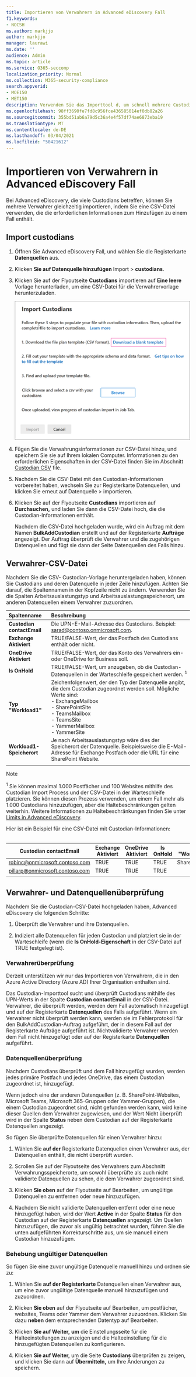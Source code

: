 ```yaml
---
title: Importieren von Verwahrern in Advanced eDiscovery Fall
f1.keywords:
- NOCSH
ms.author: markjjo
author: markjjo
manager: laurawi
ms.date: ''
audience: Admin
ms.topic: article
ms.service: O365-seccomp
localization_priority: Normal
ms.collection: M365-security-compliance
search.appverid:
- MOE150
- MET150
description: Verwenden Sie das Importtool d, um schnell mehrere Custodians und die zugehörigen Datenquellen zu einem Fall in Advanced eDiscovery.
ms.openlocfilehash: 98ff3690fe7fd8c956fce436585014ef0db82a26
ms.sourcegitcommit: 355bd51ab6a79d5c36a4e4f57df74ae6873eba19
ms.translationtype: MT
ms.contentlocale: de-DE
ms.lasthandoff: 03/04/2021
ms.locfileid: "50421612"
---
```

# <a name="import-custodians-to-an-advanced-ediscovery-case"></a>Importieren von Verwahrern in Advanced eDiscovery Fall

Bei Advanced eDiscovery, die viele Custodians betreffen, können Sie mehrere Verwahrer gleichzeitig importieren, indem Sie eine CSV-Datei verwenden, die die erforderlichen Informationen zum Hinzufügen zu einem Fall enthält.

## <a name="import-custodians"></a>Import custodians

1. Öffnen Sie Advanced eDiscovery Fall, und wählen Sie die Registerkarte **Datenquellen** aus.

2. Klicken **Sie auf Datenquelle hinzufügen** Import  >  **custodians**.

3. Klicken Sie auf der Flyoutseite **Custodians** importieren auf **Eine leere** Vorlage herunterladen, um eine CSV-Datei für die Verwahrervorlage herunterzuladen.

   ![Herunterladen einer CSV-Vorlage von der Flyoutseite " Custodians importieren"](../media/ImportCustodians1.png)

4. Fügen Sie die Verwahrungsinformationen zur CSV-Datei hinzu, und speichern Sie sie auf Ihrem lokalen Computer. Informationen zu den erforderlichen Eigenschaften in der CSV-Datei finden Sie im Abschnitt [Custodian CSV](#custodian-csv-file) file.

5. Nachdem Sie die CSV-Datei mit den Custodian-Informationen vorbereitet haben, wechseln Sie zur Registerkarte Datenquellen, und klicken Sie erneut auf Datenquelle    >   importieren.

6. Klicken Sie auf der Flyoutseite **Custodians** importieren auf **Durchsuchen,** und laden Sie dann die CSV-Datei hoch, die die Custodian-Informationen enthält.

   Nachdem die CSV-Datei hochgeladen wurde, wird ein Auftrag mit dem Namen **BulkAddCustodian** erstellt und auf der Registerkarte **Aufträge** angezeigt. Der Auftrag überprüft die Verwahrer und die zugehörigen  Datenquellen und fügt sie dann der Seite Datenquellen des Falls hinzu.

## <a name="custodian-csv-file"></a>Verwahrer-CSV-Datei

Nachdem Sie die CSV- Custodian-Vorlage heruntergeladen haben, können Sie Custodians und deren Datenquelle in jeder Zeile hinzufügen. Achten Sie darauf, die Spaltennamen in der Kopfzeile nicht zu ändern. Verwenden Sie die Spalten Arbeitsauslastungstyp und Arbeitsauslastungsspeicherort, um anderen Datenquellen einem Verwahrer zuzuordnen.

| Spaltenname|Beschreibung|
|:------- |:------------------------------------------------------------|
|**Custodian contactEmail**     |Die UPN-E-Mail-Adresse des Custodians. Beispiel: sarad@contoso.onmicrosoft.com.           |
|**Exchange Aktiviert** | TRUE/FALSE-Wert, der das Postfach des Custodians enthält oder nicht.      |
|**OneDrive Aktiviert** | TRUE/FALSE-Wert, der das Konto des Verwahrers ein- oder OneDrive for Business soll. |
|**Is OnHold**        | TRUE/FALSE-Wert, um anzugeben, ob die Custodian-Datenquellen in der Warteschleife gespeichert werden. <sup>1</sup>     |
|**Typ "Workload1"**         |Zeichenfolgenwert, der den Typ der Datenquelle angibt, die dem Custodian zugeordnet werden soll. Mögliche Werte sind: <br/>- ExchangeMailbox<br/> - SharePointSite<br/>- TeamsMailbox<br/>- TeamsSite<br/> - YammerMailbox<br/>- YammerSite |
|**Workload1-Speicherort**     | Je nach Arbeitsauslastungstyp wäre dies der Speicherort der Datenquelle. Beispielsweise die E-Mail-Adresse für Exchange Postfach oder die URL für eine SharePoint Website. |
|||

> [!NOTE]
> <sup>1</sup> Sie können maximal 1.000 Postfächer und 100 Websites mithilfe des Custodian Import Process und der CSV-Datei in der Warteschleife platzieren. Sie können diesen Prozess verwenden, um einem Fall mehr als 1.000 Custodians hinzuzufügen, aber die Haltebeschränkungen gelten weiterhin. Weitere Informationen zu Haltebeschränkungen finden Sie unter [Limits in Advanced eDiscovery](limits-ediscovery20.md#hold-limits).

Hier ist ein Beispiel für eine CSV-Datei mit Custodian-Informationen:<br/><br/>

|Custodian contactEmail      | Exchange Aktiviert | OneDrive Aktiviert | Is OnHold | Typ "Workload1" | Workload1-Speicherort             |
| ----------------- | ---------------- | ---------------- | --------- | -------------- | ------------------------------ |
|robinc@onmicrosoft.contoso.com | TRUE             | TRUE             | TRUE      | SharePointSite | https://contoso.sharepoint.com |
|pillarp@onmicrosoft.contoso.com | TRUE             | TRUE             | TRUE      | |  |
||||||

## <a name="custodian-and-data-source-validation"></a>Verwahrer- und Datenquellenüberprüfung

Nachdem Sie die Custodian-CSV-Datei hochgeladen haben, Advanced eDiscovery die folgenden Schritte:

1. Überprüft die Verwahrer und ihre Datenquellen.

2. Indiziert alle Datenquellen für jeden Custodian und platziert sie in der Warteschleife (wenn die **Is OnHold-Eigenschaft** in der CSV-Datei auf TRUE festgelegt ist).

### <a name="custodian-validation"></a>Verwahrerüberprüfung

Derzeit unterstützen wir nur das Importieren von Verwahrern, die in den Azure Active Directory (Azure AD) Ihrer Organisation enthalten sind.

Das Custodian-Importtool sucht und überprüft Custodians mithilfe des UPN-Werts in der Spalte **Custodian contactEmail** in der CSV-Datei. Verwahrer, die überprüft werden, werden dem Fall automatisch hinzugefügt und auf der Registerkarte **Datenquellen** des Falls aufgeführt. Wenn ein Verwahrer nicht überprüft werden kann, werden sie im Fehlerprotokoll für den BulkAddCustodian-Auftrag aufgeführt, der in diesem Fall auf der Registerkarte Aufträge aufgeführt ist.  Nichtvalidierte Verwahrer werden dem Fall nicht hinzugefügt oder auf der Registerkarte **Datenquellen** aufgeführt.

### <a name="data-source-validation"></a>Datenquellenüberprüfung

Nachdem Custodians überprüft und dem Fall hinzugefügt wurden, werden jedes primäre Postfach und jedes OneDrive, das einem Custodian zugeordnet ist, hinzugefügt.

Wenn jedoch eine der anderen Datenquellen (z. B. SharePoint-Websites, Microsoft Teams, Microsoft 365-Gruppen oder Yammer-Gruppen), die einem Custodian zugeordnet sind, nicht gefunden werden  kann, wird keine dieser Quellen dem Verwahrer  zugewiesen, und der Wert Nicht überprüft wird in der Spalte **Status** neben dem Custodian auf der Registerkarte Datenquellen angezeigt.

So fügen Sie überprüfte Datenquellen für einen Verwahrer hinzu:

1. Wählen Sie **auf der** Registerkarte Datenquellen einen Verwahrer aus, der Datenquellen enthält, die nicht überprüft wurden.

2. Scrollen Sie auf der Flyoutseite des Verwahrers zum Abschnitt Verwahrungsspeicherorte, um sowohl überprüfte als auch nicht validierte Datenquellen zu sehen, die dem Verwahrer zugeordnet sind. 

3. Klicken **Sie oben** auf der Flyoutseite auf Bearbeiten, um ungültige Datenquellen zu entfernen oder neue hinzuzufügen.

4. Nachdem Sie nicht validierte Datenquellen entfernt oder eine neue hinzugefügt haben, wird der Wert **Active** in der Spalte **Status** für den Custodian auf der Registerkarte **Datenquellen** angezeigt. Um Quellen hinzuzufügen, die zuvor als ungültig betrachtet wurden, führen Sie die unten aufgeführten Korrekturschritte aus, um sie manuell einem Custodian hinzuzufügen.

### <a name="remediating-invalid-data-sources"></a>Behebung ungültiger Datenquellen

So fügen Sie eine zuvor ungültige Datenquelle manuell hinzu und ordnen sie zu:

1. Wählen Sie **auf der Registerkarte** Datenquellen einen Verwahrer aus, um eine zuvor ungültige Datenquelle manuell hinzuzufügen und zuzuordnen.

2. Klicken **Sie oben** auf der Flyoutseite auf Bearbeiten, um postfächer, websites, Teams oder Yammer dem Verwahrer zuzuordnen. Klicken Sie dazu **neben** dem entsprechenden Datentyp auf Bearbeiten.

3. Klicken **Sie auf Weiter,** **um** die Einstellungsseite für die Halteeinstellungen zu anzeigen und die Halteeinstellung für die hinzugefügten Datenquellen zu konfigurieren.

4. Klicken **Sie auf Weiter,** um die Seite **Custodians** überprüfen zu zeigen, und klicken Sie dann auf **Übermitteln,** um Ihre Änderungen zu speichern.
